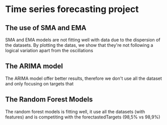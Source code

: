 # Time series forecasting project

## The use of SMA and EMA
SMA and EMA models are not fitting well with data due to the dispersion of the datasets. By plotting the datas, we show that they're not following a logical variation apart from the oscillations

## The ARIMA model
The ARIMA model offer better results, therefore we don't use all the dataset and only focusing on targets that

## The Random Forest Models
The random forest models is fitting well, it use all the datasets (with features) and is competiting with the forectastedTargets (98,5% vs 98,9%)
